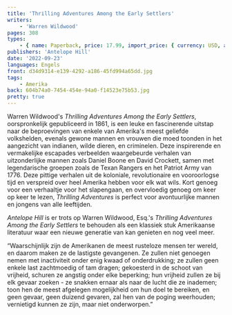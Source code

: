 ```yaml
---
title: 'Thrilling Adventures Among the Early Settlers'
writers:
    - 'Warren Wildwood'
pages: 308
types:
    - { name: Paperback, price: 17.99, import_price: { currency: USD, amount: 15.91 }, isbn: 978-1-956887-39-6 }
publishers: 'Antelope Hill'
date: '2022-09-23'
languages: Engels
front: d34d9314-e139-4292-a186-45fd994a65dd.jpg
tags:
    - Amerika
back: 604b74a0-7454-454e-94a0-f14523e75b53.jpg
pretty: true
---
```


Warren Wildwood's *Thrilling Adventures Among the Early Settlers*, oorspronkelijk gepubliceerd in 1861, is een leuke en fascinerende uitstap naar de beproevingen van enkele van Amerika's meest geliefde volkshelden, evenals gewone mannen en vrouwen die moed toonden in het aangezicht van indianen, wilde dieren, en criminelen. Deze inspirerende en vermakelijke escapades verbeelden waargebeurde verhalen van uitzonderlijke mannen zoals Daniel Boone en David Crockett, samen met legendarische groepen zoals de Texan Rangers en het Patriot Army van 1776. Deze pittige verhalen uit de koloniale, revolutionaire en vooroorlogse tijd en verspreid over heel Amerika hebben voor elk wat wils. Kort genoeg voor een verhaaltje voor het slapengaan, en overvloedig genoeg om keer op keer te lezen, *Thrilling Adventures* is perfect voor avontuurlijke mannen en jongens van alle leeftijden.
 
*Antelope Hill* is er trots op Warren Wildwood, Esq.'s *Thrilling Adventures Among the Early Settlers* te behouden als een klassiek stuk Amerikaanse literatuur waar een nieuwe generatie van kan genieten en nog veel meer.
 
“Waarschijnlijk zijn de Amerikanen de meest rusteloze mensen ter wereld, en daarom maken ze de lastigste gevangenen. Ze zullen niet genoegen nemen met inactiviteit onder enig kwaad of onderdrukking; ze zullen geen enkele last zachtmoedig of tam dragen; gekoesterd in de schoot van vrijheid, schuren ze angstig onder elke beperking; hun vrijheid zullen ze bij elk gevaar zoeken - ze snakken ernaar als naar de lucht die ze inademen; toon hen de meest afgelegen mogelijkheid om hun doel te bereiken, en geen gevaar, geen duizend gevaren, zal hen van de poging weerhouden; vernietigd kunnen ze zijn, maar niet onderworpen.”
